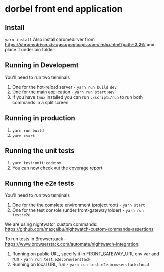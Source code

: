 # dorbel front end application

## Install
``yarn install``
Also install chromedirver from https://chromedriver.storage.googleapis.com/index.html?path=2.26/ and place it under bin folder

## Running in Developemt
You'll need to run two terminals
1. One for the hot-reload server - ``yarn run build:dev``
2. One for the main application - ``yarn run start:dev``
3. If you have ``tmux`` installed you can run ``./scripts/run`` to run both commands in a split screen

## Running in production
1. ``yarn run build``
2. ``yarn start``

## Running the unit tests
1. ``yarn test:unit:codecov``
2. You can now check out the [coverage report](https://codecov.io/gh/dorbel-tech/dorbel-app)

## Running the e2e tests
You'll need to run two terminals
1. One for the the complete environment (project root) - ``yarn start``
2. One for the test console (under front-gateway folder) - ``yarn run test:e2e``

We are using nightwatch custom commands: https://github.com/maxgalbu/nightwatch-custom-commands-assertions

To run tests in Browserstack - https://www.browserstack.com/automate/nightwatch-integration:
1. Running on public URL, specify it in FRONT_GATEWAY_URL env var and run - ``yarn run test:e2e:browserstack``
2. Running on local URL, run - ``yarn run test:e2e:browserstack:local``
